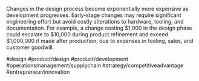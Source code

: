 Changes in the design process become exponentially more expensive as development progresses. Early-stage changes may require significant engineering effort but avoid costly alterations to hardware, tooling, and documentation. For example, a change costing $1,000 in the design phase could escalate to $10,000 during product refinement and exceed $1,000,000 if made after production, due to expenses in tooling, sales, and customer goodwill.

#design #product/design #product/development #operationsmanagement/supplychain #strategy/competitiveadvantage #entrepreneur/innovation 